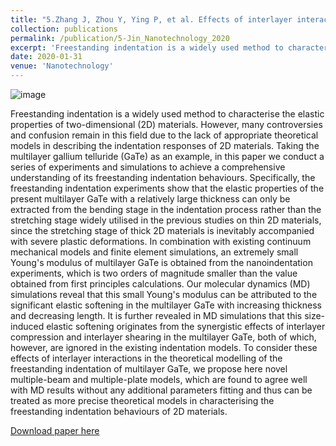 ```yaml
---
title: "5.Zhang J, Zhou Y, Ying P, et al. Effects of interlayer interactions on the nanoindentation response of freely suspended multilayer gallium telluride[J]. Nanotechnology, 2020, 31(16): 165706."
collection: publications
permalink: /publication/5-Jin_Nanotechnology_2020
excerpt: 'Freestanding indentation is a widely used method to characterise the elastic properties of two-dimensional (2D) materials. However, many controversies and confusion remain in this field due to the lack of appropriate theoretical models in describing the indentation responses of 2D materials. Taking the multilayer gallium telluride (GaTe) as an example, in this paper we conduct a series of experiments and simulations to achieve a comprehensive understanding of its freestanding indentation behaviours.'
date: 2020-01-31
venue: 'Nanotechnology'
---
```

![image](https://user-images.githubusercontent.com/54773018/220782357-286806a1-5335-4cf1-b5d9-9c80f1774c9d.png)

Freestanding indentation is a widely used method to characterise the elastic properties of two-dimensional (2D) materials. However, many controversies and confusion remain in this field due to the lack of appropriate theoretical models in describing the indentation responses of 2D materials. Taking the multilayer gallium telluride (GaTe) as an example, in this paper we conduct a series of experiments and simulations to achieve a comprehensive understanding of its freestanding indentation behaviours. Specifically, the freestanding indentation experiments show that the elastic properties of the present multilayer GaTe with a relatively large thickness can only be extracted from the bending stage in the indentation process rather than the stretching stage widely utilised in the previous studies on thin 2D materials, since the stretching stage of thick 2D materials is inevitably accompanied with severe plastic deformations. In combination with existing continuum mechanical models and finite element simulations, an extremely small Young's modulus of multilayer GaTe is obtained from the nanoindentation experiments, which is two orders of magnitude smaller than the value obtained from first principles calculations. Our molecular dynamics (MD) simulations reveal that this small Young's modulus can be attributed to the significant elastic softening in the multilayer GaTe with increasing thickness and decreasing length. It is further revealed in MD simulations that this size-induced elastic softening originates from the synergistic effects of interlayer compression and interlayer shearing in the multilayer GaTe, both of which, however, are ignored in the existing indentation models. To consider these effects of interlayer interactions in the theoretical modelling of the freestanding indentation of multilayer GaTe, we propose here novel multiple-beam and multiple-plate models, which are found to agree well with MD results without any additional parameters fitting and thus can be treated as more precise theoretical models in characterising the freestanding indentation behaviours of 2D materials.

[Download paper here](http://hityingph.github.io/files/5-Jin_Nanotechnology_2020.pdf)
